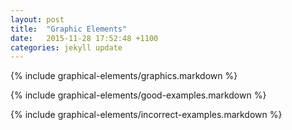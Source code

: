 ```yaml
---
layout: post
title:  "Graphic Elements"
date:   2015-11-28 17:52:48 +1100
categories: jekyll update
---
```


{% include graphical-elements/graphics.markdown %}

{% include graphical-elements/good-examples.markdown %}

{% include graphical-elements/incorrect-examples.markdown %}